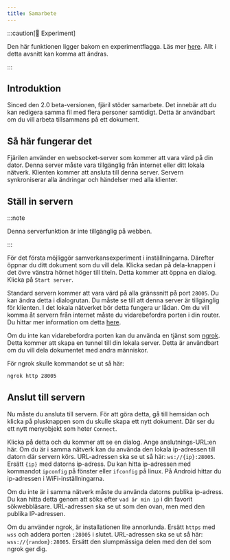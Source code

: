 ```yaml
---
title: Samarbete
---
```


:::caution[🧪 Experiment]

Den här funktionen ligger bakom en experimentflagga. Läs mer [here](/nightly#experiments).
Allt i detta avsnitt kan komma att ändras.

:::

## Introduktion

Sinced den 2.0 beta-versionen, fjäril stöder samarbete. Det innebär att du kan redigera samma fil med flera personer samtidigt. Detta är användbart om du vill arbeta tillsammans på ett dokument.

## Så här fungerar det

Fjärilen använder en websocket-server som kommer att vara värd på din dator. Denna server måste vara tillgänglig från internet eller ditt lokala nätverk. Klienten kommer att ansluta till denna server. Servern synkroniserar alla ändringar och händelser med alla klienter.

## Ställ in servern

:::note

Denna serverfunktion är inte tillgänglig på webben.

:::

För det första möjliggör samverkansexperiment i inställningarna. Därefter öppnar du ditt dokument som du vill dela. Klicka sedan på dela-knappen i det övre vänstra hörnet höger till titeln. Detta kommer att öppna en dialog. Klicka på `Start server`.

Standard servern kommer att vara värd på alla gränssnitt på port `28005`. Du kan ändra detta i dialogrutan. Du måste se till att denna server är tillgänglig för klienten.
I det lokala nätverket bör detta fungera ur lådan. Om du vill komma åt servern från internet måste du vidarebefordra porten i din router. Du hittar mer information om detta [here](https://en.wikipedia.org/wiki/Port_forwarding/).

Om du inte kan vidarebefordra porten kan du använda en tjänst som [ngrok](https://ngrok.com/). Detta kommer att skapa en tunnel till din lokala server. Detta är användbart om du vill dela dokumentet med andra människor.

För ngrok skulle kommandot se ut så här:

```bash
ngrok http 28005
```

## Anslut till servern

Nu måste du ansluta till servern. För att göra detta, gå till hemsidan och klicka på plusknappen som du skulle skapa ett nytt dokument. Där ser du ett nytt menyobjekt som heter `Connect`.

Klicka på detta och du kommer att se en dialog. Ange anslutnings-URL:en här.
Om du är i samma nätverk kan du använda den lokala ip-adressen till datorn där servern körs.
URL-adressen ska se ut så här: `ws://{ip}:28005`. Ersätt `{ip}` med datorns ip-adress. Du kan hitta ip-adressen med kommandot `ipconfig` på fönster eller `ifconfig` på linux. På Android hittar du ip-adressen i WiFi-inställningarna.

Om du inte är i samma nätverk måste du använda datorns publika ip-adress. Du kan hitta detta genom att söka efter `vad är min ip` i din favorit sökwebbläsare. URL-adressen ska se ut som den ovan, men med den publika IP-adressen.

Om du använder ngrok, är installationen lite annorlunda. Ersätt `https` med `wss` och addera porten `:28005` i slutet. URL-adressen ska se ut så här: `wss://{random}:28005`. Ersätt den slumpmässiga delen med den del som ngrok ger dig.
